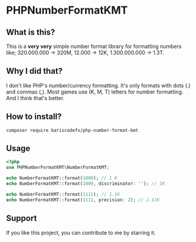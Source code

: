 # PHPNumberFormatKMT

## What is this?
This is a **very very** simple number format library for formatting numbers like; 320.000.000 -> 320M, 12.000 -> 12K, 1.300.000.000 -> 1.3T.

## Why I did that?
I don't like PHP's number/currency formatting. It's only formats with dots (.) and commas (,). Most games use (K, M, T) letters for number formatting. And I think that's better.

## How to install?
`composer require bariscodefx/php-number-format-kmt`

## Usage
```php
<?php
use PHPNumberFormatKMT\NumberFormatKMT;

echo NumberFormatKMT::format(1000); // 1 K
echo NumberFormatKMT::format(1000, discriminator: ''); // 1K

echo NumberFormatKMT::format(1111); // 1.1K
echo NumberFormatKMT::format(1111, precision: 2); // 1.11K
```

## Support
If you like this project, you can contribute to me by starring it.